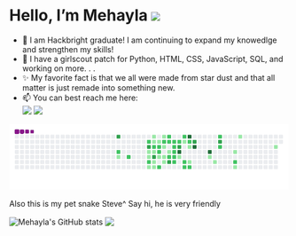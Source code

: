 <h1> Hello, I’m Mehayla <img src="https://media.giphy.com/media/XQLSfryYeOGiq0JqmN/giphy.gif" width="5px"> </h1>

- 🌱 I am Hackbright graduate! I am continuing to expand my knowedlge and strengthen my skills!
- 👀 I have a girlscout patch for Python, HTML, CSS, JavaScript, SQL, and working on more. . . 
- ✨ My favorite fact is that we all were made from star dust and that all matter is just remade into something new.
- 📫 You can best reach me here: <br>
<a href = "mailto:MehaylaC@gmail.com"><img src="https://img.shields.io/badge/-Gmail-%23333?style=for-the-badge&logo=gmail&logoColor=white" target="_blank"></a> <a href="https://www.linkedin.com/in/mehayla/" target="_blank"><img src="https://img.shields.io/badge/-LinkedIn-%230077B5?style=for-the-badge&logo=linkedin&logoColor=white" target="_blank"></a>

  
![snakie gif](https://github.com/Mehayla/Mehayla/blob/output/github-contribution-grid-snake.gif)
<p> Also this is my pet snake Steve^ Say hi, he is very friendly </p>


<div>
<img align="center" src="https://github-readme-stats.vercel.app/api?username=Mehayla&title_color=000000&text_color=A245B4&hide=contribs" alt="Mehayla's GitHub stats"/>
<img align="center" src="https://github-readme-stats.vercel.app/api/top-langs/?username=Mehayla&hide=Jupyter%20Notebook&langs_count=6&card_width=270&layout=compact"/>
</div>
     

<!---
Mehayla/Mehayla is a ✨ special ✨ repository because its `README.md` (this file) appears on your GitHub profile.
You can click the Preview link to take a look at your changes.
--->
